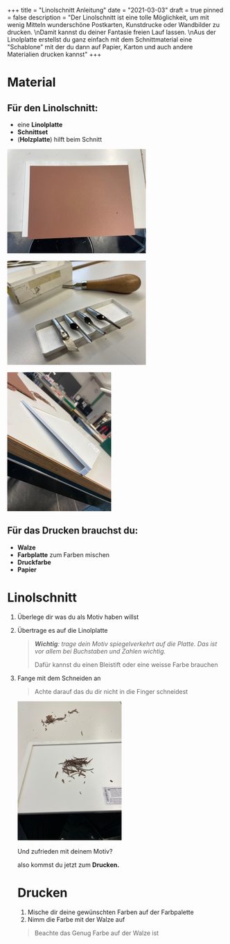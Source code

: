 +++
title = "Linolschnitt Anleitung"
date = "2021-03-03"
draft = true
pinned = false
description = "Der Linolschnitt ist eine tolle Möglichkeit, um mit wenig Mitteln wunderschöne Postkarten, Kunstdrucke oder Wandbilder zu drucken. \nDamit kannst du deiner Fantasie freien Lauf lassen. \nAus der Linolplatte erstellst du ganz einfach mit dem Schnittmaterial eine \"Schablone\" mit der du dann auf Papier, Karton und auch andere Materialien drucken kannst"
+++
# Material

## Für den Linolschnitt:

* eine **Linolplatte**
* **Schnittset**
* (**Holzplatte**) hilft beim Schnitt

![](linolplatte.jpg "Linolplatte")

![](thumbnail_img_6276.jpg "Schnittset")

![](thumbnail_img_6266.jpg "Holzplatte")

## Für das Drucken brauchst du:

* **Walze**
* **Farbplatte** zum Farben mischen
* **Druckfarbe**
* **Papier**



# Linolschnitt

1. Überlege dir was du als Motiv haben willst
2. Übertrage es auf die Linolplatte

   > ***Wichtig**: trage dein Motiv spiegelverkehrt auf die Platte. Das ist vor allem bei Buchstaben und Zahlen wichtig.*
   >
   > Dafür kannst du einen Bleistift oder eine weisse Farbe brauchen
3. Fange mit dem Schneiden an 

   > Achte darauf das du dir nicht in die Finger schneidest

   ![](thumbnail_img_6277.jpg)

   Und zufrieden mit deinem Motiv?

   also kommst du jetzt zum **Drucken.**

   # **Drucken**

   1. Mische dir deine gewünschten Farben auf der Farbpalette
   2. Nimm die Farbe mit der Walze auf

   > Beachte das Genug Farbe auf der Walze ist